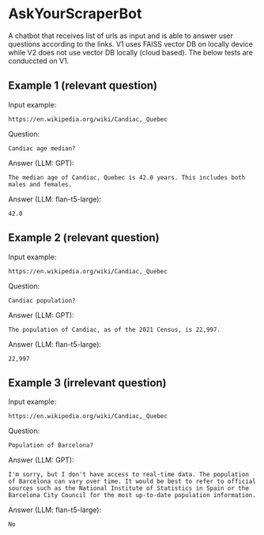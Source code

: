 # AskYourScraperBot
A chatbot that receives list of urls as input and is able to answer user questions according to the links. V1 uses FAISS vector DB on locally device while V2 does not use vector DB locally (cloud based). The below tests are conduccted on V1. 

## Example 1 (relevant question)

Input example:
```
https://en.wikipedia.org/wiki/Candiac,_Quebec
```

Question:
```
Candiac age median?
```

Answer (LLM: GPT):
```
The median age of Candiac, Quebec is 42.0 years. This includes both males and females.
```

Answer (LLM: flan-t5-large):
```
42.0
```

## Example 2 (relevant question)

Input example:
```
https://en.wikipedia.org/wiki/Candiac,_Quebec
```

Question:
```
Candiac population?
```

Answer (LLM: GPT):
```
The population of Candiac, as of the 2021 Census, is 22,997.
```

Answer (LLM: flan-t5-large):
```
22,997
```

## Example 3 (irrelevant question)

Input example:
```
https://en.wikipedia.org/wiki/Candiac,_Quebec
```

Question:
```
Population of Barcelona?
```

Answer (LLM: GPT):
```
I'm sorry, but I don't have access to real-time data. The population of Barcelona can vary over time. It would be best to refer to official sources such as the National Institute of Statistics in Spain or the Barcelona City Council for the most up-to-date population information.
```

Answer (LLM: flan-t5-large):
```
No
```
